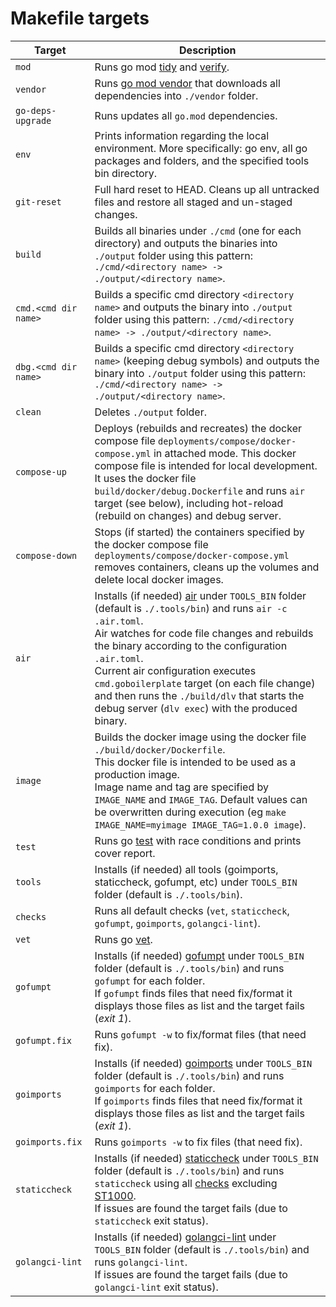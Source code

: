 # Makefile targets

| Target               | Description |
| -------------------- | ----------- |
| `mod`                | Runs go mod [tidy](https://go.dev/ref/mod#go-mod-tidy) and [verify](https://go.dev/ref/mod#go-mod-verify). |
| `vendor`             | Runs [go mod vendor](https://go.dev/ref/mod#go-mod-vendor) that downloads all dependencies into `./vendor` folder. |
| `go-deps-upgrade`    | Runs updates all `go.mod` dependencies. |
| `env`                | Prints information regarding the local environment. More specifically: go env, all go packages and folders, and the specified tools bin directory. |
| `git-reset`          | Full hard reset to HEAD. Cleans up all untracked files and restore all staged and un-staged changes. |
| `build`              | Builds all binaries under `./cmd` (one for each directory) and outputs the binaries into `./output` folder using this pattern: `./cmd/<directory name> -> ./output/<directory name>`. |
| `cmd.<cmd dir name>` | Builds a specific cmd directory `<directory name>` and outputs the binary into `./output` folder using this pattern: `./cmd/<directory name> -> ./output/<directory name>`.
| `dbg.<cmd dir name>` | Builds a specific cmd directory `<directory name>` (keeping debug symbols) and outputs the binary into `./output` folder using this pattern: `./cmd/<directory name> -> ./output/<directory name>`.
| `clean`              | Deletes `./output` folder.
| `compose-up`         | Deploys (rebuilds and recreates) the docker compose file `deployments/compose/docker-compose.yml` in attached mode. This docker compose file is intended for local development.<br>It uses the docker file `build/docker/debug.Dockerfile` and runs `air` target (see below), including hot-reload (rebuild on changes) and debug server.
| `compose-down`       | Stops (if started) the containers specified by the docker compose file `deployments/compose/docker-compose.yml` removes containers, cleans up the volumes and delete local docker images.
| `air`                | Installs (if needed) [air](https://github.com/air-verse/air) under `TOOLS_BIN` folder (default is `./.tools/bin`) and runs `air -c .air.toml`.<br>Air watches for code file changes and rebuilds the binary according to the configuration `.air.toml`.<br>Current air configuration executes `cmd.goboilerplate` target (on each file change) and then runs the `./build/dlv` that starts the debug server (`dlv exec`) with the produced binary.
| `image`              | Builds the docker image using the docker file `./build/docker/Dockerfile`.<br>This docker file is intended to be used as a production image.<br>Image name and tag are specified by `IMAGE_NAME` and `IMAGE_TAG`. Default values can be overwritten during execution (eg `make IMAGE_NAME=myimage IMAGE_TAG=1.0.0 image`).
| `test`               | Runs go [test](https://pkg.go.dev/cmd/go/internal/test) with race conditions and prints cover report.
| `tools`              | Installs (if needed) all tools (goimports, staticcheck, gofumpt, etc) under `TOOLS_BIN` folder (default is `./.tools/bin`).
| `checks`             | Runs all default checks (`vet`, `staticcheck`, `gofumpt`, `goimports`, `golangci-lint`).
| `vet`                | Runs go [vet](https://pkg.go.dev/cmd/vet).
| `gofumpt`            | Installs (if needed) [gofumpt](https://github.com/mvdan/gofumpt) under `TOOLS_BIN` folder (default is `./.tools/bin`) and runs `gofumpt` for each folder.<br>If `gofumpt` finds files that need fix/format it displays those files as list and the target fails (_exit 1_).
| `gofumpt.fix`        | Runs `gofumpt -w` to fix/format files (that need fix).
| `goimports`          | Installs (if needed) [goimports](https://pkg.go.dev/golang.org/x/tools/cmd/goimports) under `TOOLS_BIN` folder (default is `./.tools/bin`) and runs `goimports` for each folder.<br>If `goimports` finds files that need fix/format it displays those files as list and the target fails (_exit 1_).
| `goimports.fix`      | Runs `goimports -w` to fix files (that need fix).
| `staticcheck`        | Installs (if needed) [staticcheck](https://staticcheck.io/) under `TOOLS_BIN` folder (default is `./.tools/bin`) and runs `staticcheck` using all [checks](https://staticcheck.io/docs/checks) excluding [ST1000](https://staticcheck.io/docs/checks/#ST1000).<br>If issues are found the target fails (due to `staticcheck` exit status).
| `golangci-lint`      | Installs (if needed) [golangci-lint](https://golangci-lint.run/) under `TOOLS_BIN` folder (default is `./.tools/bin`) and runs `golangci-lint`. <br>If issues are found the target fails (due to `golangci-lint` exit status).

